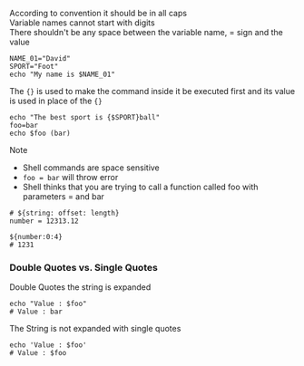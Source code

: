 According to convention it should be in all caps  
Variable names cannot start with digits  
There shouldn't be any space between the variable name, = sign and the value

````shell
NAME_01="David"
SPORT="Foot"
echo "My name is $NAME_01"
````

The `{}` is used to make the command inside it be executed first and its value is used in place of the `{}`

````shell
echo "The best sport is {$SPORT}ball"
foo=bar
echo $foo (bar)
````

 > [!NOTE]
 > * Shell commands are space sensitive 
 > * `foo = bar` will throw error
 > * Shell thinks that you are trying to call a function called foo with parameters = and bar

````shell
# ${string: offset: length}
number = 12313.12

${number:0:4}
# 1231
````

### Double Quotes vs. Single Quotes

Double Quotes the string is expanded

````shell
echo "Value : $foo"
# Value : bar
````

The String is not expanded with single quotes

````shell
echo 'Value : $foo'
# Value : $foo
````